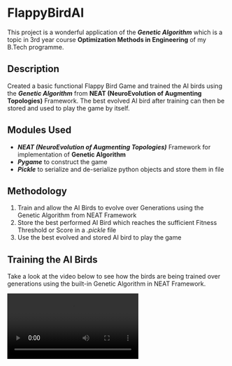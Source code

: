 # FlappyBirdAI
This project is a wonderful application of the ***Genetic Algorithm*** which is a topic in 3rd year course **Optimization Methods in Engineering** of my B.Tech programme.
<br/>

## Description
Created a basic functional Flappy Bird Game and trained the AI birds using the ***Genetic Algorithm*** from **NEAT (NeuroEvolution of Augmenting Topologies)** Framework.
The best evolved AI bird after training can then be stored and used to play the game by itself.
<br/>

## Modules Used
* ***NEAT (NeuroEvolution of Augmenting Topologies)*** Framework for implementation of **Genetic Algorithm**
* ***Pygame*** to construct the game
* ***Pickle*** to serialize and de-serialize python objects and store them in file

## Methodology
1. Train and allow the AI Birds to evolve over Generations using the Genetic Algorithm from NEAT Framework
2. Store the best performed AI Bird which reaches the sufficient Fitness Threshold or Score in a *.pickle* file
3. Use the best evolved and stored AI bird to play the game

## Training the AI Birds
Take a look at the video below to see how the birds are being trained over generations using the built-in Genetic Algorithm in NEAT Framework.<br/>

<video src="https://user-images.githubusercontent.com/75234723/169683424-ffd7a329-0870-4328-8289-30d56f5b426d.mp4">
<br/>


## AI playing the game
Now, take a look at the best evolved AI bird playing the game all by itself perfectly.<br/>
[*Click here to view the best evolved AI Bird play the game*](https://www.youtube.com/watch?v=NecLPV8-MXU&list=PL2-kFUJJfnYCEXIVPzlZN53putIU-oVP2&index=2)
<br/>

## Open the Project in GitPod
Simply change the  ***training***  boolean variable in line 12 of  ***flappy_bird.py***  python script to switch between the training and AI Game Play modes.<br/>
Click the button below to open the project in cloud-based development environment (GitPod).<br/><br/>
[![Open in Gitpod](https://gitpod.io/button/open-in-gitpod.svg)](https://gitpod.io/#https://github.com/SaiPrakashGit/FlappyBirdAI/blob/main/flappy_bird.py)
